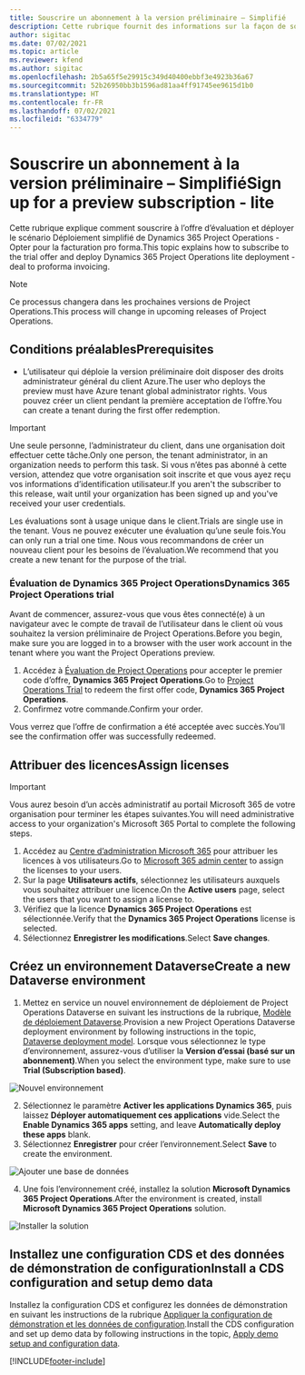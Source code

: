 ```yaml
---
title: Souscrire un abonnement à la version préliminaire – Simplifié
description: Cette rubrique fournit des informations sur la façon de souscrire un abonnement et de déployer le scénario Déploiement simplifié de Project Operations – Opter pour la facturation pro forma.
author: sigitac
ms.date: 07/02/2021
ms.topic: article
ms.reviewer: kfend
ms.author: sigitac
ms.openlocfilehash: 2b5a65f5e29915c349d40400ebbf3e4923b36a67
ms.sourcegitcommit: 52b26950bb3b1596ad81aa4ff91745ee9615d1b0
ms.translationtype: HT
ms.contentlocale: fr-FR
ms.lasthandoff: 07/02/2021
ms.locfileid: "6334779"
---
```

# <a name="sign-up-for-a-preview-subscription---lite"></a><span data-ttu-id="61f5b-103">Souscrire un abonnement à la version préliminaire – Simplifié</span><span class="sxs-lookup"><span data-stu-id="61f5b-103">Sign up for a preview subscription - lite</span></span> 

<span data-ttu-id="61f5b-104">Cette rubrique explique comment souscrire à l’offre d’évaluation et déployer le scénario Déploiement simplifié de Dynamics 365 Project Operations - Opter pour la facturation pro forma.</span><span class="sxs-lookup"><span data-stu-id="61f5b-104">This topic explains how to subscribe to the trial offer and deploy Dynamics 365 Project Operations lite deployment - deal to proforma invoicing.</span></span>

> [!NOTE]
> <span data-ttu-id="61f5b-105">Ce processus changera dans les prochaines versions de Project Operations.</span><span class="sxs-lookup"><span data-stu-id="61f5b-105">This process will change in upcoming releases of Project Operations.</span></span>

## <a name="prerequisites"></a><span data-ttu-id="61f5b-106">Conditions préalables</span><span class="sxs-lookup"><span data-stu-id="61f5b-106">Prerequisites</span></span>
- <span data-ttu-id="61f5b-107">L’utilisateur qui déploie la version préliminaire doit disposer des droits administrateur général du client Azure.</span><span class="sxs-lookup"><span data-stu-id="61f5b-107">The user who deploys the preview must have Azure tenant global administrator rights.</span></span> <span data-ttu-id="61f5b-108">Vous pouvez créer un client pendant la première acceptation de l’offre.</span><span class="sxs-lookup"><span data-stu-id="61f5b-108">You can create a tenant during the first offer redemption.</span></span>

> [!IMPORTANT]
> <span data-ttu-id="61f5b-109">Une seule personne, l’administrateur du client, dans une organisation doit effectuer cette tâche.</span><span class="sxs-lookup"><span data-stu-id="61f5b-109">Only one person, the tenant administrator, in an organization needs to perform this task.</span></span> <span data-ttu-id="61f5b-110">Si vous n’êtes pas abonné à cette version, attendez que votre organisation soit inscrite et que vous ayez reçu vos informations d’identification utilisateur.</span><span class="sxs-lookup"><span data-stu-id="61f5b-110">If you aren't the subscriber to this release, wait until your organization has been signed up and you've received your user credentials.</span></span>
> 
> <span data-ttu-id="61f5b-111">Les évaluations sont à usage unique dans le client.</span><span class="sxs-lookup"><span data-stu-id="61f5b-111">Trials are single use in the tenant.</span></span> <span data-ttu-id="61f5b-112">Vous ne pouvez exécuter une évaluation qu’une seule fois.</span><span class="sxs-lookup"><span data-stu-id="61f5b-112">You can only run a trial one time.</span></span> <span data-ttu-id="61f5b-113">Nous vous recommandons de créer un nouveau client pour les besoins de l’évaluation.</span><span class="sxs-lookup"><span data-stu-id="61f5b-113">We recommend that you create a new tenant for the purpose of the trial.</span></span>

### <a name="dynamics-365-project-operations-trial"></a><span data-ttu-id="61f5b-114">Évaluation de Dynamics 365 Project Operations</span><span class="sxs-lookup"><span data-stu-id="61f5b-114">Dynamics 365 Project Operations trial</span></span> 

<span data-ttu-id="61f5b-115">Avant de commencer, assurez-vous que vous êtes connecté(e) à un navigateur avec le compte de travail de l’utilisateur dans le client où vous souhaitez la version préliminaire de Project Operations.</span><span class="sxs-lookup"><span data-stu-id="61f5b-115">Before you begin, make sure you are logged in to a browser with the user work account in the tenant where you want the Project Operations preview.</span></span>

1. <span data-ttu-id="61f5b-116">Accédez à [Évaluation de Project Operations](https://aka.ms/try-po) pour accepter le premier code d’offre, **Dynamics 365 Project Operations**.</span><span class="sxs-lookup"><span data-stu-id="61f5b-116">Go to [Project Operations Trial](https://aka.ms/try-po) to redeem the first offer code, **Dynamics 365 Project Operations**.</span></span>
2. <span data-ttu-id="61f5b-117">Confirmez votre commande.</span><span class="sxs-lookup"><span data-stu-id="61f5b-117">Confirm your order.</span></span>

  <span data-ttu-id="61f5b-118">Vous verrez que l’offre de confirmation a été acceptée avec succès.</span><span class="sxs-lookup"><span data-stu-id="61f5b-118">You'll see the confirmation offer was successfully redeemed.</span></span>

## <a name="assign-licenses"></a><span data-ttu-id="61f5b-119">Attribuer des licences</span><span class="sxs-lookup"><span data-stu-id="61f5b-119">Assign licenses</span></span>

> [!IMPORTANT]
> <span data-ttu-id="61f5b-120">Vous aurez besoin d’un accès administratif au portail Microsoft 365 de votre organisation pour terminer les étapes suivantes.</span><span class="sxs-lookup"><span data-stu-id="61f5b-120">You will need administrative access to your organization's Microsoft 365 Portal to complete the following steps.</span></span>


1. <span data-ttu-id="61f5b-121">Accédez au [Centre d’administration Microsoft 365](https://portal.office.com/) pour attribuer les licences à vos utilisateurs.</span><span class="sxs-lookup"><span data-stu-id="61f5b-121">Go to [Microsoft 365 admin center](https://portal.office.com/) to assign the licenses to your users.</span></span>
2. <span data-ttu-id="61f5b-122">Sur la page **Utilisateurs actifs**, sélectionnez les utilisateurs auxquels vous souhaitez attribuer une licence.</span><span class="sxs-lookup"><span data-stu-id="61f5b-122">On the **Active users** page, select the users that you want to assign a license to.</span></span>
3. <span data-ttu-id="61f5b-123">Vérifiez que la licence **Dynamics 365 Project Operations** est sélectionnée.</span><span class="sxs-lookup"><span data-stu-id="61f5b-123">Verify that the **Dynamics 365 Project Operations** license is selected.</span></span> 
4. <span data-ttu-id="61f5b-124">Sélectionnez **Enregistrer les modifications**.</span><span class="sxs-lookup"><span data-stu-id="61f5b-124">Select **Save changes**.</span></span>

## <a name="create-a-new-dataverse-environment"></a><span data-ttu-id="61f5b-125">Créez un environnement Dataverse</span><span class="sxs-lookup"><span data-stu-id="61f5b-125">Create a new Dataverse environment</span></span>

1. <span data-ttu-id="61f5b-126">Mettez en service un nouvel environnement de déploiement de Project Operations Dataverse en suivant les instructions de la rubrique, [Modèle de déploiement Dataverse](lite-deployment.md).</span><span class="sxs-lookup"><span data-stu-id="61f5b-126">Provision a new Project Operations Dataverse deployment environment by following instructions in the topic, [Dataverse deployment model](lite-deployment.md).</span></span> <span data-ttu-id="61f5b-127">Lorsque vous sélectionnez le type d’environnement, assurez-vous d’utiliser la **Version d’essai (basé sur un abonnement)**.</span><span class="sxs-lookup"><span data-stu-id="61f5b-127">When you select the environment type, make sure to use **Trial (Subscription based)**.</span></span>

  ![Nouvel environnement](./media/19CreateEnvironment.png)

2. <span data-ttu-id="61f5b-129">Sélectionnez le paramètre **Activer les applications Dynamics 365**, puis laissez **Déployer automatiquement ces applications** vide.</span><span class="sxs-lookup"><span data-stu-id="61f5b-129">Select the **Enable Dynamics 365 apps** setting, and leave **Automatically deploy these apps** blank.</span></span>  
3. <span data-ttu-id="61f5b-130">Sélectionnez **Enregistrer** pour créer l’environnement.</span><span class="sxs-lookup"><span data-stu-id="61f5b-130">Select **Save** to create the environment.</span></span>

  ![Ajouter une base de données](./media/20CreateEnvironment1.png)

4. <span data-ttu-id="61f5b-132">Une fois l’environnement créé, installez la solution **Microsoft Dynamics 365 Project Operations**.</span><span class="sxs-lookup"><span data-stu-id="61f5b-132">After the environment is created, install **Microsoft Dynamics 365 Project Operations** solution.</span></span> 

![Installer la solution](./media/21InstallSolution.png)

## <a name="install-a-cds-configuration-and-setup-demo-data"></a><span data-ttu-id="61f5b-134">Installez une configuration CDS et des données de démonstration de configuration</span><span class="sxs-lookup"><span data-stu-id="61f5b-134">Install a CDS configuration and setup demo data</span></span>

<span data-ttu-id="61f5b-135">Installez la configuration CDS et configurez les données de démonstration en suivant les instructions de la rubrique [Appliquer la configuration de démonstration et les données de configuration](lite-apply-demo-setup-config-data.md).</span><span class="sxs-lookup"><span data-stu-id="61f5b-135">Install the CDS configuration and set up demo data by following instructions in the topic, [Apply demo setup and configuration data](lite-apply-demo-setup-config-data.md).</span></span>


[!INCLUDE[footer-include](../includes/footer-banner.md)]
